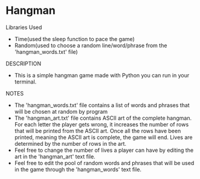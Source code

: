 # Hangman

Libraries Used
- Time(used the sleep function to pace the game)
- Random(used to choose a random line/word/phrase from the 'hangman_words.txt' file)

DESCRIPTION
- This is a simple hangman game made with Python you can run in your terminal.

NOTES
- The 'hangman_words.txt' file contains a list of words and phrases that will be chosen at random by program
- The 'hangman_art.txt' file contains ASCII art of the complete hangman. 
  For each letter the player gets wrong, it increases the number of rows that will be printed from the ASCII art.
  Once all the rows have been printed, meaning the ASCII art is complete, the game will end.
  Lives are determined by the number of rows in the art.
- Feel free to change the number of lives a player can have by editing the art in the 'hangman_art' text file. 
- Feel free to edit the pool of random words and phrases that will be used in the game through the 'hangman_words' text file.

